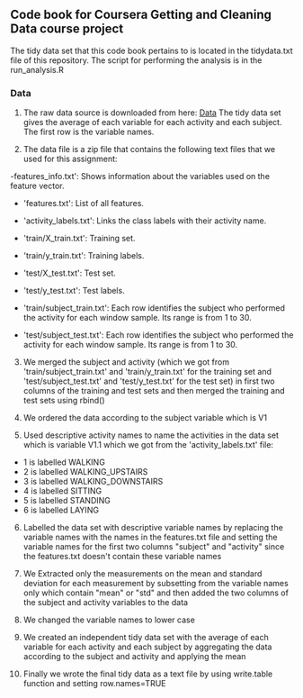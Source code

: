 ## Code book for Coursera Getting and Cleaning Data course project
The tidy data set that this code book pertains to is located in the tidydata.txt file of this repository.
The script for performing the analysis is in the run_analysis.R

### Data
1. The raw data source is downloaded from here: [Data](https://d396qusza40orc.cloudfront.net/getdata%2Fprojectfiles%2FUCI%20HAR%20Dataset.zip)
The tidy data set gives the average of each variable for each activity and each subject. The first row is the variable names.

2. The data file is a zip file that contains the following text files that we used for this assignment:

 -features_info.txt': Shows information about the variables used on the feature vector.

- 'features.txt': List of all features.

- 'activity_labels.txt': Links the class labels with their activity name.

- 'train/X_train.txt': Training set.

- 'train/y_train.txt': Training labels.

- 'test/X_test.txt': Test set.

- 'test/y_test.txt': Test labels.

- 'train/subject_train.txt': Each row identifies the subject who performed the activity for each window sample. Its range is from 1 to 30. 

- 'test/subject_test.txt': Each row identifies the subject who performed the activity for each window sample. Its range is from 1 to 30.

3. We merged the subject and activity (which we got from 'train/subject_train.txt' and 'train/y_train.txt' for the training set and 'test/subject_test.txt' and 'test/y_test.txt' for the test set) in first two columns of the training and test sets and then merged the training and test sets using rbind()

4. We ordered the data according to the subject variable which is V1

5. Used descriptive activity names to name the activities in the data set which is variable V1.1 which we got from the 'activity_labels.txt' file:
- 1 is labelled WALKING
- 2 is labelled WALKING_UPSTAIRS
- 3 is labelled WALKING_DOWNSTAIRS
- 4 is labelled SITTING
- 5 is labelled STANDING
- 6 is labelled LAYING

6. Labelled the data set with descriptive variable names by replacing the variable names with the names in the features.txt file and setting the variable names for the first two columns "subject" and "activity" since the features.txt doesn't contain these variable names

7. We Extracted only the measurements on the mean and standard deviation for each measurement by subsetting from the variable names only which contain "mean" or "std" and then added the two columns of the subject and activity variables to the data

8. We changed the variable names to lower case

9. We created an independent tidy data set with the average of each variable for each activity and each subject by aggregating the data according to the subject and activity and applying the mean
 
10. Finally we wrote the final tidy data as a text file by using write.table function  and setting row.names=TRUE
